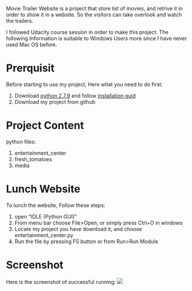
Movie Trailer Website is a project that store list of movies, and retrive it in order to show it in a website. So the visitors can take overlook and watch the trailers.

I followed Udacity course session in order to make this project.
The following Information is suitable to Windows Users more since I have never used Mac OS before.

# Prerquisit
Before starting to use my project, Here what you need to do first:
1. Download [python 2.7.9](https://www.python.org/downloads/) and follow [installation guid](https://wiki.python.org/moin/BeginnersGuide/Download)
2. Download my project from github

# Project Content
python files:
1. entertainment_center
2. fresh_tomatoes
3. media

# Lunch Website
To lunch the website, Follow these steps:
1. open "IDLE (Python GUI)"
2. From menu bar choose File>Open, or simply press Ctrl+O in windows
3. Locate my project you have download it, and choose entertainment_center.py
4. Run the file by pressing F5 button or from Run>Run Module

# Screenshot
Here is the screenshot of successful running:
![](https://image.ibb.co/bsm9GH/movie_trailer.png)
